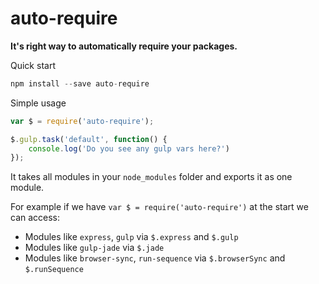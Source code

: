 # auto-require

**It's right way to automatically require your packages.**

Quick start
```javascript
npm install --save auto-require
```

Simple usage
```javascript
var $ = require('auto-require');

$.gulp.task('default', function() { 
	console.log('Do you see any gulp vars here?') 
});
```

It takes all modules in your `node_modules` folder and exports it as one module.

For example if we have `var $ = require('auto-require')` at the start we can access:
- Modules like `express`, `gulp` via `$.express` and `$.gulp`
- Modules like `gulp-jade` via `$.jade`
- Modules like `browser-sync`, `run-sequence` via `$.browserSync` and `$.runSequence`